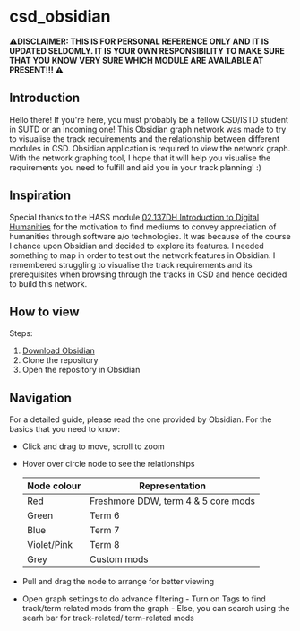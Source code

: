 # csd_obsidian

**⚠️DISCLAIMER: THIS IS FOR PERSONAL REFERENCE ONLY AND IT IS UPDATED SELDOMLY. IT IS YOUR OWN RESPONSIBILITY TO MAKE SURE THAT YOU KNOW VERY SURE WHICH MODULE ARE AVAILABLE AT PRESENT!!! ⚠️**
## Introduction
Hello there! If you're here, you must probably be a fellow CSD/ISTD student in SUTD or an incoming one! This Obsidian graph network was made to try to visualise the track requirements and the relationship between different modules in CSD. Obsidian application is required to view the network graph. With the network graphing tool, I hope that it will help you visualise the requirements you need to fulfill and aid you in your track planning! :)

## Inspiration
Special thanks to the HASS module [02.137DH Introduction to Digital Humanities](https://hass.sutd.edu.sg/education/undergraduate-subjects/elective/02-137-introduction-digital-humanities) for the motivation to find mediums to convey appreciation of humanities through software a/o technologies. It was because of the course I chance upon Obsidian and decided to explore its features. I needed something to map in order to test out the network features in Obsidian. I remembered struggling to visualise the track requirements and its prerequisites when browsing through the tracks in CSD and hence decided to build this network.

## How to view
Steps:
 1. [Download Obsidian](https://obsidian.md/)
 2. Clone the repository
 3. Open the repository in Obsidian

## Navigation
For a detailed guide, please read the one provided by Obsidian.
For the basics that you need to know:

 - Click and drag to move, scroll to zoom
 - Hover over circle node to see the relationships
					 
	| Node colour |Representation  |
	|--|--|
	| Red |Freshmore DDW, term 4 & 5 core mods  |
	| Green |  Term 6|
	| Blue |  Term 7|
	| Violet/Pink |  Term 8|
	| Grey|  Custom mods|

 - Pull and drag the node to arrange for better viewing
 - Open graph settings to do advance filtering
		 - Turn on Tags to find track/term related mods from the graph
		 - Else, you can search using the searh bar for track-related/ term-related mods